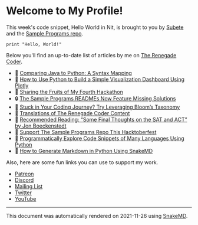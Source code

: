 # Welcome to My Profile!

This week's code snippet, Hello World in Nit, is brought to you by [Subete](https://subete.therenegadecoder.com/en/latest/) and the [Sample Programs repo](https://sample-programs.therenegadecoder.com/).

```Nit
print "Hello, World!"
```

Below you'll find an up-to-date list of articles by me on [The Renegade Coder](https://therenegadecoder.com).

- :dango: [Comparing Java to Python: A Syntax Mapping](https://therenegadecoder.com/code/comparing-java-to-python-a-syntax-mapping/)
- :door: [How to Use Python to Build a Simple Visualization Dashboard Using Plotly](https://therenegadecoder.com/code/how-to-use-python-to-build-a-simple-visualization-dashboard-using-plotly/)
- :dango: [Sharing the Fruits of My Fourth Hackathon](https://therenegadecoder.com/blog/sharing-the-fruits-of-my-fourth-hackathon/)
- :lock: [The Sample Programs READMEs Now Feature Missing Solutions](https://therenegadecoder.com/meta/the-sample-programs-readmes-now-feature-missing-solutions/)
- :seedling: [Stuck in Your Coding Journey? Try Leveraging Bloom’s Taxonomy](https://therenegadecoder.com/teach/stuck-in-your-coding-journey-try-leveraging-blooms-taxonomy/)
- :dango: [Translations of The Renegade Coder Content](https://therenegadecoder.com/blog/translations-of-the-renegade-coder-content/)
- :seedling: [Recommended Reading: “Some Final Thoughts on the SAT and ACT” by Jon Boeckenstedt](https://therenegadecoder.com/blog/recommended-reading-some-final-thoughts-on-the-sat-and-act-by-jon-boeckenstedt/)
- :dango: [Support The Sample Programs Repo This Hacktoberfest](https://therenegadecoder.com/meta/support-the-sample-programs-repo-this-hacktoberfest/)
- :seedling: [Programmatically Explore Code Snippets of Many Languages Using Python](https://therenegadecoder.com/code/programmatically-explore-code-snippets-of-many-languages-using-python/)
- :milky_way: [How to Generate Markdown in Python Using SnakeMD](https://therenegadecoder.com/code/how-to-generate-markdown-in-python-using-snakemd/)

Also, here are some fun links you can use to support my work.

- [Patreon](https://www.patreon.com/TheRenegadeCoder)
- [Discord](https://discord.gg/Jhmtj7Z)
- [Mailing List](https://newsletter.therenegadecoder.com/)
- [Twitter](https://twitter.com/RenegadeCoder94)
- [YouTube](https://www.youtube.com/channel/UCpyoVwOqYRlSAEUPEn7P9hw)

---

This document was automatically rendered on 2021-11-26 using [SnakeMD](https://snakemd.therenegadecoder.com).